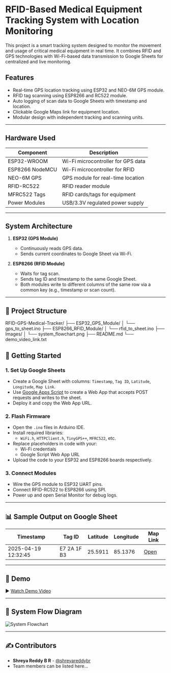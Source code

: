 # RFID-Based Medical Equipment Tracking System with Location Monitoring

This project is a smart tracking system designed to monitor the movement and usage of critical medical equipment in real time. It combines RFID and GPS technologies with Wi-Fi-based data transmission to Google Sheets for centralized and live monitoring.

## Features

- Real-time GPS location tracking using ESP32 and NEO-6M GPS module.
- RFID tag scanning using ESP8266 and RC522 module.
- Auto logging of scan data to Google Sheets with timestamp and location.
- Clickable Google Maps link for equipment location.
- Modular design with independent tracking and scanning units.

---

## Hardware Used

| Component         | Description                        |
|------------------|------------------------------------|
| ESP32-WROOM      | Wi-Fi microcontroller for GPS data |
| ESP8266 NodeMCU  | Wi-Fi microcontroller for RFID     |
| NEO-6M GPS       | GPS module for real-time location  |
| RFID-RC522       | RFID reader module                 |
| MFRC522 Tags     | RFID cards/tags for equipment      |
| Power Modules    | USB/3.3V regulated power supply    |

---

## System Architecture

1. **ESP32 (GPS Module)**
   - Continuously reads GPS data.
   - Sends current coordinates to Google Sheet via Wi-Fi.

2. **ESP8266 (RFID Module)**
   - Waits for tag scan.
   - Sends tag ID and timestamp to the same Google Sheet.
   - Both modules write to different columns of the same row via a common key (e.g., timestamp or scan count).

---

## 📂 Project Structure

RFID-GPS-Medical-Tracker/ ├── ESP32_GPS_Module/ │ └── gps_to_sheet.ino ├── ESP8266_RFID_Module/ │ └── rfid_to_sheet.ino ├── Images/ │ └── system_flowchart.png ├── README.md └── demo_video_link.txt


## 🚀 Getting Started

### 1. Set Up Google Sheets

- Create a Google Sheet with columns: `Timestamp`, `Tag ID`, `Latitude`, `Longitude`, `Map Link`.
- Use [Google Apps Script](https://script.google.com) to create a Web App that accepts POST requests and writes to the sheet.
- Deploy it and copy the Web App URL.

### 2. Flash Firmware

- Open the `.ino` files in Arduino IDE.
- Install required libraries:
  - `WiFi.h`, `HTTPClient.h`, `TinyGPS++`, `MFRC522`, etc.
- Replace placeholders in code with your:
  - Wi-Fi credentials
  - Google Script Web App URL
- Upload the code to your ESP32 and ESP8266 boards respectively.

### 3. Connect Modules

- Wire the GPS module to ESP32 UART pins.
- Connect RFID-RC522 to ESP8266 using SPI.
- Power up and open Serial Monitor for debug logs.

---

## 📊 Sample Output on Google Sheet

| Timestamp           | Tag ID       | Latitude  | Longitude | Map Link                            |
|---------------------|--------------|-----------|-----------|-------------------------------------|
| 2025-04-19 12:32:45 | E7 2A 1F B3  | 25.5911   | 85.1376   | [Open](https://maps.google.com/?q=...) |

---

## 🎥 Demo

▶️ [Watch Demo Video](https://your-link.com)

---

## 📸 System Flow Diagram

![System Flowchart](Images/system_flowchart.png)

---

## ✍️ Contributors

- **Shreya Reddy B R** - [@shreyareddybr](https://github.com/shreyareddybr)
- Team members can be listed here...
